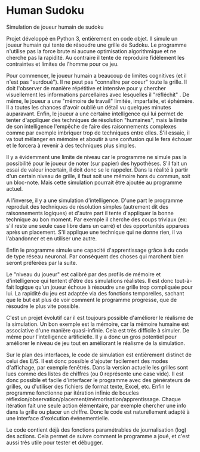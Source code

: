 # Human Sudoku
Simulation de joueur humain de sudoku

Projet développé en Python 3, entièrement en code objet. Il simule un joueur humain qui tente de résoudre une grille de Sudoku. Le programme n'utilise pas la force brute ni aucune optimisation algorithmique et ne cherche pas la rapidité. Au contraire il tente de reproduire fidèlement les contraintes et limites de l'homme pour ce jeu. 

Pour commencer, le joueur humain a beaucoup de limites cognitives (et il n'est pas "surdoué"). Il ne peut pas "connaître par coeur" toute la grille. Il doit l'observer de manière répétitive et intensive pour y chercher visuellement les informations parcellaires avec lesquelles il "réfléchit" . De même, le joueur a une "mémoire de travail" limitée, imparfaite, et éphémère. Il a toutes les chances d'avoir oublié un détail vu quelques minutes auparavant. Enfin, le joueur a une certaine intelligence qui lui permet de tenter d'appliquer des techniques de résolution "humaines", mais la limite de son intelligence l'empêche de faire des raisonnements complexes comme par exemple imbriquer trop de techniques entre elles. S'il essaie, il va tout mélanger en mémoire et aboutir à une confusion qui le fera échouer et le forcera à revenir à des techniques plus simples.

Il y a évidemment une limite de niveau car le programme ne simule pas la possibilité pour le joueur de noter (sur papier) des hypothèses. S'il fait un essai de valeur incertain, il doit donc se le rappeler. Dans la réalité à partir d'un certain niveau de grille, il faut soit une mémoire hors du commun, soit un bloc-note. Mais cette simulation pourrait être ajoutée au programme actuel.

A l'inverse, il y a une simulation d'intelligence. D'une part le programme reproduit des techniques de résolution simples (autrement dit des raisonnements logiques) et d'autre part il tente d'appliquer la bonne technique au bon moment. Par exemple il cherche des coups triviaux (ex: s'il reste une seule case libre dans un carré) et des opportunités apparues après un placement. S'il applique une technique qui ne donne rien, il va l'abandonner et en utiliser une autre.

Enfin le programme simule une capacité d'apprentissage grâce à du code de type réseau neuronal. Par conséquent des choses qui marchent bien seront préférées par la suite.

Le "niveau du joueur" est calibré par des profils de mémoire et d'intelligence qui tentent d'être des simulations réalistes. Il est donc tout-à-fait logique qu'un joueur échoue à résoudre une grille trop compliquée pour lui. La rapidité du jeu est adaptée via des fonctions temporelles, sachant que le but est plus de voir comment le programme progresse, que de résoudre le plus vite possible.

C'est un projet évolutif car il est toujours possible d'améliorer le réalisme de la simulation. Un bon exemple est la mémoire, car la mémoire humaine est associative d'une manière quasi-infinie. Cela est très difficile à simuler. De même pour l'intelligence artificielle. Il y a donc un gros potentiel pour améliorer le niveau de jeu tout en améliorant le réalisme de la simulation.

Sur le plan des interfaces, le code de simulation est entièrement distinct de celui des E/S. Il est donc possible d'ajouter facilement des modes d'affichage, par exemple fenêtrés. Dans la version actuelle les grilles sont lues comme des listes de chiffres (ou 0 représente une case vide). Il est donc possible et facile d'interfacer le programme avec des générateurs de grilles, ou d'utiliser des fichiers de format texte, Excel, etc. Enfin le programme fonctionne par itération infinie de boucles réflexion/observation/placement/mémorisation/apprentissage. Chaque itération fait une seule action élémentaire, par exemple chercher une info dans la grille ou placer un chiffre. Donc le code est naturellement adapté à une interface d'exécution événementielle.

Le code contient déjà des fonctions paramétrables de journalisation (log) des actions. Cela permet de suivre comment le programme a joué, et c'est aussi très utile pour tester et débugger.
